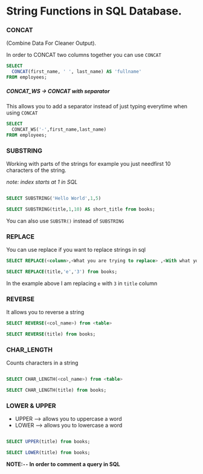 # String Functions in SQL Database.


### CONCAT
(Combine Data For Cleaner Output).

In order to CONCAT two columns together you can use `CONCAT`

```sql
SELECT
  CONCAT(first_name, ' ', last_name) AS 'fullname'
FROM employees;
```
##### CONCAT_WS -> CONCAT with separator
This allows you to add a separator instead of just typing everytime when using `CONCAT`

```sql
SELECT
  CONCAT_WS('-',first_name,last_name)
FROM employees;
```

### SUBSTRING
Working with parts of the strings for example you just needfirst 10 characters of the string.

_note: index starts at 1 in SQL_


```sql

SELECT SUBSTRING('Hello World',1,5)

SELECT SUBSTRING(title,1,10) AS short_title from books;

```

You can also use `SUBSTR()` instead of `SUBSTRING`


### REPLACE

You can use replace if you want to replace strings in sql

```sql
SELECT REPLACE(<column>,<What you are trying to replace> ,<With what you want to replace>) from <table>;

SELECT REPLACE(title,'e','3') from books;
```

In the example above I am replacing `e` with `3` in `title` column


### REVERSE 
It allows you to reverse a string

```sql
SELECT REVERSE(<col_name>) from <table>

SELECT REVERSE(title) from books;
```

### CHAR_LENGTH

Counts characters in a string

```sql

SELECT CHAR_LENGTH(<col_name>) from <table>

SELECT CHAR_LENGTH(title) from books;
```

### LOWER & UPPER

- UPPER --> allows you to uppercase a word
- LOWER --> allows you to lowercase a word

```sql

SELECT UPPER(title) from books;

SELECT LOWER(title) from books;
```

**NOTE:`--` In order to comment a query in SQL**
